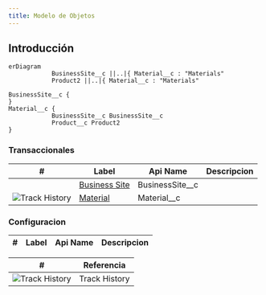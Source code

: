 ```yaml
---
title: Modelo de Objetos
---
```


## Introducción

<!-- START autogenerated-objects -->

```mermaid
erDiagram
            BusinessSite__c ||..|{ Material__c : "Materials"
            Product2 ||..|{ Material__c : "Materials"

BusinessSite__c {
}
Material__c {
            BusinessSite__c BusinessSite__c
            Product__c Product2
}

```

### Transaccionales

| #   | Label | Api Name | Descripcion |
| --- | ----- | -------- | ----------- |
| <div class="icons"></div> | [Business Site](/diccionarios/objects/BusinessSite__c) | BusinessSite__c ||
| <div class="icons">![Track History](/img/tracker_60.png)</div> | [Material](/diccionarios/objects/Material__c) | Material__c ||

### Configuracion

| #   | Label | Api Name | Descripcion |
| --- | ----- | -------- | ----------- |

| #                                                              | Referencia    |
| -------------------------------------------------------------- | ------------- |
| <div class="icons">![Track History](/img/tracker_60.png)</div> | Track History |

<!-- END autogenerated-objects -->